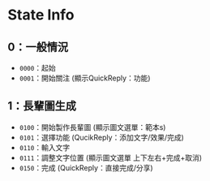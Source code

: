 # State Info

## 0：一般情況
- `0000`：起始
- `0001`：開始關注 (顯示QuickReply：功能)

## 1：長輩圖生成
- `0100`：開始製作長輩圖 (顯示圖文選單：範本s)
- `0101`：選擇功能 (QucikReply：添加文字/效果/完成)
- `0110`：輸入文字
- `0111`：調整文字位置 (顯示圖文選單 上下左右+完成+取消)  
- `0150`：完成 (QuickReply：直接完成/分享)